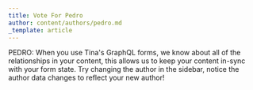 ```yaml
---
title: Vote For Pedro
author: content/authors/pedro.md
_template: article
---
```


PEDRO: When you use Tina's GraphQL forms, we know about all of the relationships in your content, this allows us to keep your content in-sync with your form state. Try changing the author in the sidebar, notice the author data changes to reflect your new author!
